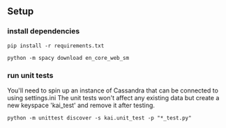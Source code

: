## Setup


### install dependencies

`pip install -r requirements.txt`

`python -m spacy download en_core_web_sm`

### run unit tests

You'll need to spin up an instance of Cassandra that can be connected to using settings.ini
The unit tests won't affect any existing data but create a new keyspace 'kai_test' and remove it after testing.

`python -m unittest discover -s kai.unit_test -p "*_test.py"`
